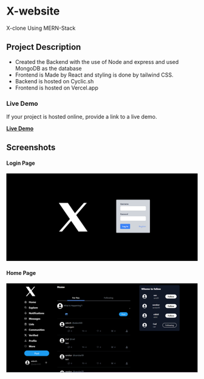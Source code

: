 # X-website

X-clone Using MERN-Stack 

## Project Description

- Created the Backend with the use of Node and express and used MongoDB as the database
- Frontend is Made by React and styling is done by tailwind CSS.
- Backend is hosted on Cyclic.sh
- Frontend is hosted on Vercel.app

### Live Demo

If your project is hosted online, provide a link to a live demo.

**[Live Demo](https://x-clon.vercel.app/)**

## Screenshots

#### Login Page
![Screenshots](./Reademe-assets/login.png)

#### Home Page
![Screenshots](./Reademe-assets/home.png)

